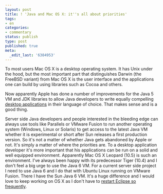 ```yaml
---
layout: post
title: ! 'Java and Mac OS X: it''s all about priorities'
tags:
- en
categories:
- commentary
status: publish
type: post
published: true
meta:
  _edit_last: '6384953'
---
```

<p>To most users Mac OS X is a desktop operating system. It has Unix under the hood, but the most important part that distinguishes Darwin (the FreeBSD variant) from Mac OS X is the user interface and the applications one can build by using libraries such as Cocoa and others.</p>

<p>Now apparently Apple has done a number of improvements for the Java 5 VM and JDK libraries to allow Java developers to write equally compelling <a href="http://my.opera.com/behrangsa/blog/2007/10/31/java-and-mac-osx-the-right-time-the-right-choice">desktop applications</a> in their language of choice. That makes sense and is a good thing.</p>

<p>Server side Java developers and people interested in the bleeding edge can always use tools like Parallels or VMware Fusion to run another operating system (Windows, Linux or Solaris) to get access to the latest Java VM whether it is experimental or short after Sun releases a first production version. So it's not a matter of whether Java gets abandoned by Apple or not. It's simply a matter of where the priorities are. To a desktop application developer it's more important that his applications can be run on a solid and well equipped environment. Apparently Mac OS X Leopard (10.5) is such an environment. I've always been happy with its predecessor Tiger (10.4) and I don't feel a big urge to use the Java 6 VM. For a current server side project I need to use Java 6 and I do that with Ubuntu Linux running on VMware Fusion. There I have the Sun Java 6 VM. It's a huge difference and I would love to keep working on OS X as I don't have to <a href="/2007/10/29/1193689377397.html">restart Eclipse so frequently</a>.</p>
